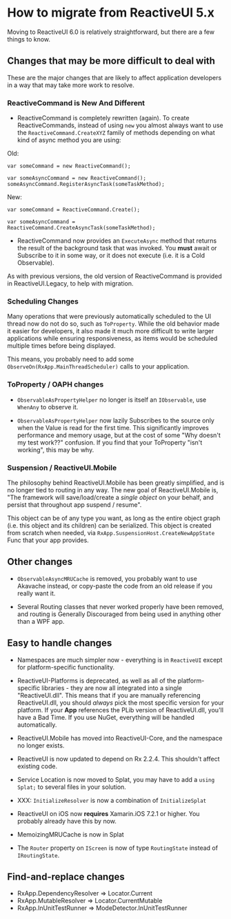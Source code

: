 # How to migrate from ReactiveUI 5.x

Moving to ReactiveUI 6.0 is relatively straightforward, but there are a few things
to know.


## Changes that may be more difficult to deal with

These are the major changes that are likely to affect application developers
in a way that may take more work to resolve.

### ReactiveCommand is New And Different

* ReactiveCommand is completely rewritten (again). To create ReactiveCommands,
  instead of using `new` you almost always want to use
  the `ReactiveCommand.CreateXYZ` family of methods depending on what kind of
  async method you are using:

Old:

    var someCommand = new ReactiveCommand();

    var someAsyncCommand = new ReactiveCommand();
    someAsyncCommand.RegisterAsyncTask(someTaskMethod);

New:

    var someCommand = ReactiveCommand.Create();
    
    var someAsyncCommand = ReactiveCommand.CreateAsyncTask(someTaskMethod);

* ReactiveCommand now provides an `ExecuteAsync` method that returns the
  result of the background task that was invoked. You **must** await or
  Subscribe to it in some way, or it does not execute (i.e. it is a Cold
  Observable).

As with previous versions, the old version of ReactiveCommand is provided in
ReactiveUI.Legacy, to help with migration. 

### Scheduling Changes

Many operations that were previously automatically scheduled to the UI thread
now do not do so, such as `ToProperty`. While the old behavior made it easier
for developers, it also made it much more difficult to write larger
applications while ensuring responsiveness, as items would be scheduled
multiple times before being displayed.

This means, you probably need to add some `ObserveOn(RxApp.MainThreadScheduler)` 
calls to your application.

### ToProperty / OAPH changes

* `ObservableAsPropertyHelper` no longer is itself an `IObservable`, use
  `WhenAny` to observe it.

* `ObservableAsPropertyHelper` now lazily Subscribes to the source only when
  the Value is read for the first time. This significantly improves
  performance and memory usage, but at the cost of some "Why doesn't my test
  work??" confusion. If you find that your ToProperty "isn't working", this
  may be why.

### Suspension / ReactiveUI.Mobile

The philosophy behind ReactiveUI.Mobile has been greatly simplified, and is no
longer tied to routing in any way. The new goal of ReactiveUI.Mobile is, "The
framework will save/load/create a *single object* on your behalf, and persist
that throughout app suspend / resume". 

This object can be of any type you want, as long as the entire object graph
(i.e. this object and its children) can be serialized. This object is created
from scratch when needed, via `RxApp.SuspensionHost.CreateNewAppState` Func
that your app provides. 

## Other changes

* `ObservableAsyncMRUCache` is removed, you probably want to use Akavache
  instead, or copy-paste the code from an old release if you really want it.

* Several Routing classes that never worked properly have been removed, and
  routing is Generally Discouraged from being used in anything other than a
  WPF app.

## Easy to handle changes

* Namespaces are much simpler now - everything is in `ReactiveUI` except for
  platform-specific functionality.

* ReactiveUI-Platforms is deprecated, as well as all of the platform-specific
  libraries - they are now all integrated into a single "ReactiveUI.dll". This
  means that if you are manually referencing ReactiveUI.dll, you should
  *always* pick the most specific version for your platform. If your **App**
  references the PLib version of ReactiveUI.dll, you'll have a Bad Time. If
  you use NuGet, everything will be handled automatically.

* ReactiveUI.Mobile has moved into ReactiveUI-Core, and the namespace no
  longer exists.

* ReactiveUI is now updated to depend on Rx 2.2.4. This shouldn't affect
  existing code.

* Service Location is now moved to Splat, you may have to add a `using Splat;`
  to several files in your solution.

* XXX: `InitializeResolver` is now a combination of `InitializeSplat`

* ReactiveUI on iOS now **requires** Xamarin.iOS 7.2.1 or higher. You probably
  already have this by now.

* MemoizingMRUCache is now in Splat

* The `Router` property on `IScreen` is now of type `RoutingState` instead of
  `IRoutingState`.

## Find-and-replace changes

* RxApp.DependencyResolver => Locator.Current
* RxApp.MutableResolver => Locator.CurrentMutable
* RxApp.InUnitTestRunner => ModeDetector.InUnitTestRunner
